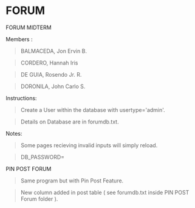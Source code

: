 # FORUM 
FORUM MIDTERM

Members : 
> BALMACEDA, Jon Ervin B.

> CORDERO, Hannah Iris

> DE GUIA, Rosendo Jr. R.

> DORONILA, John Carlo S.

Instructions: 

> Create a User within the database with usertype='admin'.

> Details on Database are in forumdb.txt.

Notes:

> Some pages recieving invalid inputs will simply reload.

> DB_PASSWORD=

PIN POST FORUM

> Same program but with Pin Post Feature. 

> New column added in post table ( see forumdb.txt inside PIN POST Forum folder ).

